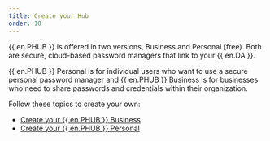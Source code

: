 ```yaml
---
title: Create your Hub
order: 10
---
```

{{ en.PHUB }} is offered in two versions, Business and Personal (free). Both are secure, cloud-based password managers that link to your {{ en.DA }}.  

{{ en.PHUB }} Personal is for individual users who want to use a secure personal password manager and {{ en.PHUB }} Business is for businesses who need to share passwords and credentials within their organization.  

Follow these topics to create your own:  

* [Create your {{ en.PHUB }} Business](/hub/getting-started/create-hub/hub-business/)  
* [Create your {{ en.PHUB }} Personal](/hub/getting-started/create-hub/hub-personal/)  
